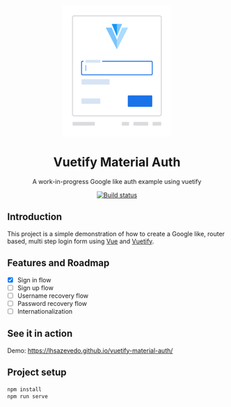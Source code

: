<div align="center">
  <a href="https://lhsazevedo.github.io/vuetify-material-auth/">
    <img src=".github/assets/logo.svg" alt="Logo" height="300px" />
  </a>
</div>

<h1 align="center">Vuetify Material Auth</h1>
<p align="center">A work-in-progress Google like auth example using vuetify</p>

<p align="center">
  <a href="https://travis-ci.com/lhsazevedo/vuetify-material-auth">
    <img src="https://travis-ci.com/lhsazevedo/vuetify-material-auth.svg?branch=master" alt="Build status" />
  </a>
</p>

## Introduction
This project is a simple demonstration of how to create a Google like, router based, multi step login form using [Vue](https://vuejs.org/) and [Vuetify](https://vuetifyjs.com/en/).

## Features and Roadmap
- [x] Sign in flow
- [ ] Sign up flow
- [ ] Username recovery flow
- [ ] Password recovery flow
- [ ] Internationalization

## See it in action
Demo: https://lhsazevedo.github.io/vuetify-material-auth/

## Project setup
```
npm install
npm run serve
```
